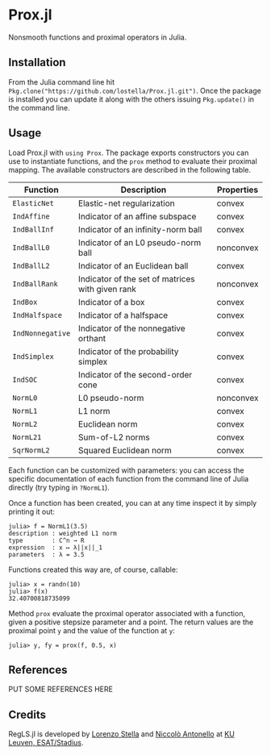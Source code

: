 # Prox.jl

Nonsmooth functions and proximal operators in Julia.

## Installation

From the Julia command line hit `Pkg.clone("https://github.com/lostella/Prox.jl.git")`.
Once the package is installed you can update it along with the others issuing
`Pkg.update()` in the command line.

## Usage

Load Prox.jl with `using Prox`. The package exports constructors you can use to
instantiate functions, and the `prox` method to evaluate their proximal mapping.
The available constructors are described in the following table.

Function        | Description                                          | Properties
----------------|------------------------------------------------------|----------------
`ElasticNet`    | Elastic-net regularization                           | convex
`IndAffine`     | Indicator of an affine subspace                      | convex
`IndBallInf`    | Indicator of an infinity-norm ball                   | convex
`IndBallL0`     | Indicator of an L0 pseudo-norm ball                  | nonconvex
`IndBallL2`     | Indicator of an Euclidean ball                       | convex
`IndBallRank`   | Indicator of the set of matrices with given rank     | nonconvex
`IndBox`        | Indicator of a box                                   | convex
`IndHalfspace`  | Indicator of a halfspace                             | convex
`IndNonnegative`| Indicator of the nonnegative orthant                 | convex
`IndSimplex`    | Indicator of the probability simplex                 | convex
`IndSOC`        | Indicator of the second-order cone                   | convex
`NormL0`        | L0 pseudo-norm                                       | nonconvex
`NormL1`        | L1 norm                                              | convex
`NormL2`        | Euclidean norm                                       | convex
`NormL21`       | Sum-of-L2 norms                                      | convex
`SqrNormL2`     | Squared Euclidean norm                               | convex

Each function can be customized with parameters: you can access the specific documentation
of each function from the command line of Julia directly (try typing in `?NormL1`).

Once a function has been created, you can at any time inspect it by simply printing it out:

```
julia> f = NormL1(3.5)
description : weighted L1 norm
type        : C^n → R
expression  : x ↦ λ||x||_1
parameters  : λ = 3.5
```

Functions created this way are, of course, callable:

```
julia> x = randn(10)
julia> f(x)
32.40700818735099
```

Method `prox` evaluate the proximal operator associated with a function, given a
positive stepsize parameter and a point. The return values are the proximal point
`y` and the value of the function at `y`:

```
julia> y, fy = prox(f, 0.5, x)
```

## References

PUT SOME REFERENCES HERE

## Credits

RegLS.jl is developed by [Lorenzo Stella](https://lostella.github.io) and [Niccolò Antonello](http://homes.esat.kuleuven.be/~nantonel/) at [KU Leuven, ESAT/Stadius](https://www.esat.kuleuven.be/stadius/).
